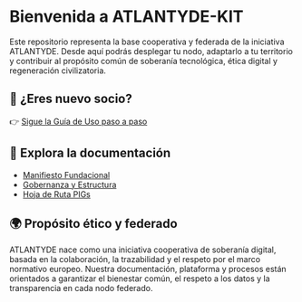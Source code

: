 # Bienvenida a ATLANTYDE-KIT

Este repositorio representa la base cooperativa y federada de la iniciativa ATLANTYDE. Desde aquí podrás desplegar tu nodo, adaptarlo a tu territorio y contribuir al propósito común de soberanía tecnológica, ética digital y regeneración civilizatoria.

## 🚀 ¿Eres nuevo socio?

👉 [Sigue la Guía de Uso paso a paso](guia.md)

## 🧭 Explora la documentación

- [Manifiesto Fundacional](manifiesto.md)
- [Gobernanza y Estructura](governance.md)
- [Hoja de Ruta PIGs](roadmap-eu.md)



## 🌍 Propósito ético y federado

ATLANTYDE nace como una iniciativa cooperativa de soberanía digital, basada en la colaboración, la trazabilidad y el respeto por el marco normativo europeo. Nuestra documentación, plataforma y procesos están orientados a garantizar el bienestar común, el respeto a los datos y la transparencia en cada nodo federado.